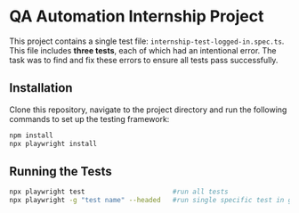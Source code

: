 
# QA Automation Internship Project
This project contains a single test file: `internship-test-logged-in.spec.ts`. This file includes **three tests**, each of which had an intentional error. The task was to find and fix these errors to ensure all tests pass successfully.

## Installation
Clone this repository, navigate to the project directory and run the following commands to set up the testing framework:
```bash
npm install
npx playwright install
```
## Running the Tests
```bash
npx playwright test                      #run all tests
npx playwright -g "test name" --headed   #run single specific test in gui mode
```

